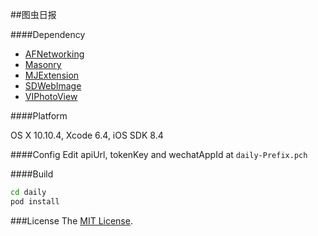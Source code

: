 ##图虫日报

####Dependency
- [AFNetworking](https://github.com/AFNetworking/AFNetworking)
- [Masonry](https://github.com/SnapKit/Masonry)
- [MJExtension](https://github.com/CoderMJLee/MJExtension)
- [SDWebImage](https://github.com/rs/SDWebImage)
- [VIPhotoView](https://github.com/vitoziv/VIPhotoView)

####Platform

OS X 10.10.4, Xcode 6.4, iOS SDK 8.4

####Config
Edit apiUrl, tokenKey and wechatAppId at `daily-Prefix.pch`

####Build
```bash
cd daily
pod install
```

###License
The [MIT License](LICENSE).
